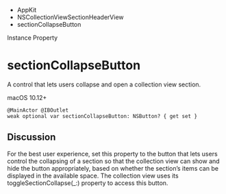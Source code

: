 

- AppKit
- NSCollectionViewSectionHeaderView
-  sectionCollapseButton 

Instance Property

# sectionCollapseButton

A control that lets users collapse and open a collection view section.

macOS 10.12+

``` source
@MainActor @IBOutlet
weak optional var sectionCollapseButton: NSButton? { get set }
```

## Discussion

For the best user experience, set this property to the button that lets users control the collapsing of a section so that the collection view can show and hide the button appropriately, based on whether the section’s items can be displayed in the available space. The collection view uses its toggleSectionCollapse(_:) property to access this button.

